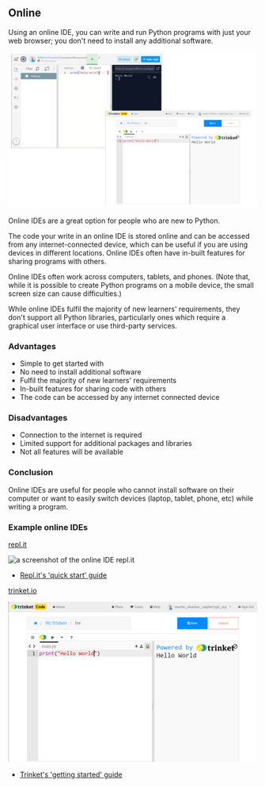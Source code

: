 ## Online

Using an online IDE, you can write and run Python programs with just your web browser; you don't need to install any additional software.

![screenshots of example online IDEs](images/online_ides.png)

Online IDEs are a great option for people who are new to Python. 

The code your write in an online IDE is stored online and can be accessed from any internet-connected device, which can be useful if you are using devices in different locations. Online IDEs often have in-built features for sharing programs with others. 

Online IDEs often work across computers, tablets, and phones. (Note that, while it is possible to create Python programs on a mobile device, the small screen size can cause difficulties.)

While online IDEs fulfil the majority of new learners' requirements, they don't support all Python libraries, particularly ones which require a graphical user interface or use third-party services. 

### Advantages

+ Simple to get started with
+ No need to install additional software
+ Fulfil the majority of new learners' requirements
+ In-built features for sharing code with others
+ The code can be accessed by any internet connected device

### Disadvantages

+ Connection to the internet is required
+ Limited support for additional packages and libraries
+ Not all features will be available

### Conclusion

Online IDEs are useful for people who cannot install software on their computer or want to easily switch devices (laptop, tablet, phone, etc) while writing a program.

### Example online IDEs

[repl.it](https://repl.it)

![a screenshot of the online IDE repl.it](images/replit.png)

* [Repl.it's 'quick start' guide](https://docs.repl.it/misc/quick-start)

[trinket.io](https://trinket.io)

![a screenshot of the online IDE trinket.io](images/trinket.png)

* [Trinket's 'getting started' guide](https://trinket.io/help#getting-started)
